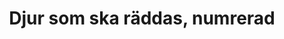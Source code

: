 ---
title: 'Djur som ska räddas, numrerad'
symbol_image: 'symbols/insats/55.svg'
weight: 55
card: true
card_color: 'bg-symbol-black'
---
